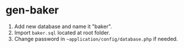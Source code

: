 gen-baker
============

1. Add new database and name it "baker".
2. Import `baker.sql` located at root folder.
3. Change password in `~application/config/database.php` if needed.
